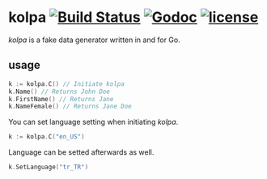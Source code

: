 # kolpa  [![Build Status](https://travis-ci.org/malisit/kolpa.svg?branch=master)](https://travis-ci.org/malisit/kolpa) [![Godoc](http://img.shields.io/badge/godoc-reference-blue.svg?style=flat)](https://godoc.org/github.com/malisit/kolpa) [![license](http://img.shields.io/badge/license-MIT-red.svg?style=flat)](https://raw.githubusercontent.com/malisit/kolpa/master/LICENSE)
*kolpa* is a fake data generator written in and for Go.  

## usage
``` go
k := kolpa.C() // Initiate kolpa
k.Name() // Returns John Doe
k.FirstName() // Returns Jane
k.NameFemale() // Returns Jane Doe
```

You can set language setting when initiating *kolpa*.
``` go
k := kolpa.C("en_US")
```

Language can be setted afterwards as well.
``` go
k.SetLanguage("tr_TR")
```

